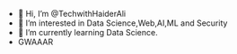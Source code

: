 - 👋 Hi, I’m @TechwithHaiderAli
- 👀 I’m interested in Data Science,Web,AI,ML and Security
- 🌱 I’m currently learning Data Science.
- GWAAAR

